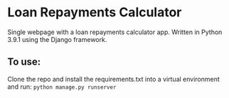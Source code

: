 # Loan Repayments Calculator

Single webpage with a loan repayments calculator app. Written in Python 3.9.1 using the Django framework.

## To use:

Clone the repo and install the requirements.txt into a virtual environment and run:
`python manage.py runserver`

